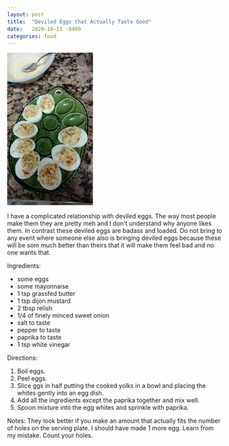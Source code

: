 ```yaml
---
layout: post
title:  "Deviled Eggs that Actually Taste Good"
date:   2020-10-11 -0400
categories: food
---
```

<img src="/assets/images/deviled_eggs.jpg" width="200"/>

I have a complicated relationship with deviled eggs. The way most people make them they are pretty meh and I don't understand why anyone likes them. In contrast these deviled eggs are badass and loaded. Do not bring to any event where someone else also is bringing deviled eggs because these will be  som much better than theirs that it will make them feel bad and no one wants that.

Ingredients:
* some eggs
* some mayonnaise
* 1 tsp grassfed butter
* 1 tsp dijon mustard
* 2 tbsp relish
* 1/4 of finely minced sweet onion
* salt to taste
* pepper to taste
* paprika to taste
* 1 tsp white vinegar

Directions:
1. Boil eggs.
2. Peel eggs.
3.  Slice ggs in half putting the cooked yolks in a bowl and placing the whites gently into an egg dish.
4.  Add all the ingredients except the paprika together and mix well.
5.  Spoon mixture into the egg whites and sprinkle with paprika.

Notes: They look better if you make an amount that actually fits the number of holes on
the serving plate. I should have made 1 more egg. Learn from my mistake. Count your
holes.
